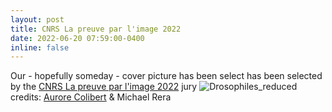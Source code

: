 ```yaml
---
layout: post
title: CNRS La preuve par l'image 2022
date: 2022-06-20 07:59:00-0400
inline: false
---
```


Our - hopefully someday - cover picture has been select has been selected by the <a href="https://www.concours-preuve-image.fr/">CNRS La preuve par l'image 2022</a> jury
![Drosophiles_reduced](https://user-images.githubusercontent.com/27353251/178017995-6663ecde-452b-4cb2-bd20-6bf3560ae297.jpg) credits: <a href="https://www.aurorecolibert.com/">Aurore Colibert</a> & Michael Rera 
